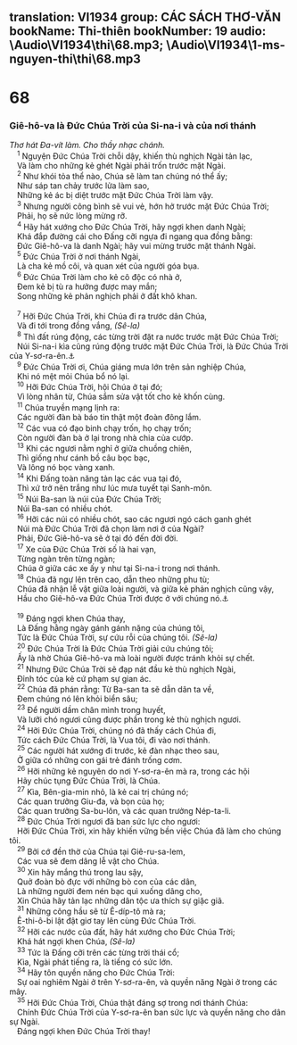 translation: VI1934
group: CÁC SÁCH THƠ-VĂN
bookName: Thi-thiên 
bookNumber: 19
audio: \Audio\VI1934\thi\68.mp3; \Audio\VI1934\1-ms-nguyen-thi\thi\68.mp3
-------

<div class="title"><h1>68</h1><h3>Giê-hô-va là Đức Chúa Trời của Si-na-i và của nơi thánh</h3><i>Thơ hát Đa-vít làm. Cho thầy nhạc chánh.</i></div>
<span class="verse thi_68_1"> <sup>1</sup> Nguyện Đức Chúa Trời chỗi dậy, khiến thù nghịch Ngài tản lạc, <br/> Và làm cho những kẻ ghét Ngài phải trốn trước mặt Ngài. <br/></span>
<span class="verse thi_68_2"> <sup>2</sup> Như khói tỏa thể nào, Chúa sẽ làm tan chúng nó thể ấy; <br/> Như sáp tan chảy trước lửa làm sao, <br/> Những kẻ ác bị diệt trước mặt Đức Chúa Trời làm vậy. <br/></span>
<span class="verse thi_68_3"> <sup>3</sup> Nhưng người công bình sẽ vui vẻ, hớn hở trước mặt Đức Chúa Trời; <br/> Phải, họ sẽ nức lòng mừng rỡ. <br/></span>
<span class="verse thi_68_4"> <sup>4</sup> Hãy hát xướng cho Đức Chúa Trời, hãy ngợi khen danh Ngài; <br/> Khá đắp đường cái cho Đấng cỡi ngựa đi ngang qua đồng bằng: <br/> Đức Giê-hô-va là danh Ngài; hãy vui mừng trước mặt thánh Ngài. <br/></span>
<span class="verse thi_68_5"> <sup>5</sup> Đức Chúa Trời ở nơi thánh Ngài, <br/> Là cha kẻ mồ côi, và quan xét của người góa bụa. <br/></span>
<span class="verse thi_68_6"> <sup>6</sup> Đức Chúa Trời làm cho kẻ cô độc có nhà ở, <br/> Đem kẻ bị tù ra hưởng được may mắn; <br/> Song những kẻ phản nghịch phải ở đất khô khan. <br/> <br/></span>
<span class="verse thi_68_7"> <sup>7</sup> Hỡi Đức Chúa Trời, khi Chúa đi ra trước dân Chúa, <br/> Và đi tới trong đồng vắng, <em>(Sê-la)</em><br/></span>
<span class="verse thi_68_8"> <sup>8</sup> Thì đất rúng động, các từng trời đặt ra nước trước mặt Đức Chúa Trời; <br/> Núi Si-na-i kìa cũng rúng động trước mặt Đức Chúa Trời, là Đức Chúa Trời của Y-sơ-ra-ên.<a data-toggle="tooltip" data-placement="bottom" title="Xu 19:18">⚓</a><br/></span>
<span class="verse thi_68_9"> <sup>9</sup> Đức Chúa Trời ơi, Chúa giáng mưa lớn trên sản nghiệp Chúa, <br/> Khi nó mệt mỏi Chúa bổ nó lại. <br/></span>
<span class="verse thi_68_10"> <sup>10</sup> Hỡi Đức Chúa Trời, hội Chúa ở tại đó; <br/> Vì lòng nhân từ, Chúa sắm sửa vật tốt cho kẻ khốn cùng. <br/></span>
<span class="verse thi_68_11"> <sup>11</sup> Chúa truyền mạng lịnh ra: <br/> Các người đàn bà báo tin thật một đoàn đông lắm. <br/></span>
<span class="verse thi_68_12"> <sup>12</sup> Các vua có đạo binh chạy trốn, họ chạy trốn; <br/> Còn người đàn bà ở lại trong nhà chia của cướp. <br/></span>
<span class="verse thi_68_13"> <sup>13</sup> Khi các ngươi nằm nghỉ ở giữa chuồng chiên, <br/> Thì giống như cánh bồ câu bọc bạc, <br/> Và lông nó bọc vàng xanh. <br/></span>
<span class="verse thi_68_14"> <sup>14</sup> Khi Đấng toàn năng tản lạc các vua tại đó, <br/> Thì xứ trở nên trắng như lúc mưa tuyết tại Sanh-môn. <br/></span>
<span class="verse thi_68_15"> <sup>15</sup> Núi Ba-san là núi của Đức Chúa Trời; <br/> Núi Ba-san có nhiều chót. <br/></span>
<span class="verse thi_68_16"> <sup>16</sup> Hỡi các núi có nhiều chót, sao các ngươi ngó cách ganh ghét <br/> Núi mà Đức Chúa Trời đã chọn làm nơi ở của Ngài? <br/> Phải, Đức Giê-hô-va sẽ ở tại đó đến đời đời. <br/></span>
<span class="verse thi_68_17"> <sup>17</sup> Xe của Đức Chúa Trời số là hai vạn, <br/> Từng ngàn trên từng ngàn; <br/> Chúa ở giữa các xe ấy y như tại Si-na-i trong nơi thánh. <br/></span>
<span class="verse thi_68_18"> <sup>18</sup> Chúa đã ngự lên trên cao, dẫn theo những phu tù; <br/> Chúa đã nhận lễ vật giữa loài người, và giữa kẻ phản nghịch cũng vậy, <br/> Hầu cho Giê-hô-va Đức Chúa Trời được ở với chúng nó.<a data-toggle="tooltip" data-placement="bottom" title="Eph 4:8">⚓</a><br/> <br/></span>
<span class="verse thi_68_19"> <sup>19</sup> Đáng ngợi khen Chúa thay, <br/> Là Đấng hằng ngày gánh gánh nặng của chúng tôi, <br/> Tức là Đức Chúa Trời, sự cứu rỗi của chúng tôi. <em>(Sê-la)</em><br/></span>
<span class="verse thi_68_20"> <sup>20</sup> Đức Chúa Trời là Đức Chúa Trời giải cứu chúng tôi; <br/> Ấy là nhờ Chúa Giê-hô-va mà loài người được tránh khỏi sự chết. <br/></span>
<span class="verse thi_68_21"> <sup>21</sup> Nhưng Đức Chúa Trời sẽ đạp nát đầu kẻ thù nghịch Ngài, <br/> Đỉnh tóc của kẻ cứ phạm sự gian ác. <br/></span>
<span class="verse thi_68_22"> <sup>22</sup> Chúa đã phán rằng: Từ Ba-san ta sẽ dẫn dân ta về, <br/> Đem chúng nó lên khỏi biển sâu; <br/></span>
<span class="verse thi_68_23"> <sup>23</sup> Để người dầm chân mình trong huyết, <br/> Và lưỡi chó ngươi cũng được phần trong kẻ thù nghịch ngươi. <br/></span>
<span class="verse thi_68_24"> <sup>24</sup> Hỡi Đức Chúa Trời, chúng nó đã thấy cách Chúa đi, <br/> Tức cách Đức Chúa Trời, là Vua tôi, đi vào nơi thánh. <br/></span>
<span class="verse thi_68_25"> <sup>25</sup> Các người hát xướng đi trước, kẻ đàn nhạc theo sau, <br/> Ở giữa có những con gái trẻ đánh trống cơm. <br/></span>
<span class="verse thi_68_26"> <sup>26</sup> Hỡi những kẻ nguyên do nơi Y-sơ-ra-ên mà ra, trong các hội <br/> Hãy chúc tụng Đức Chúa Trời, là Chúa. <br/></span>
<span class="verse thi_68_27"> <sup>27</sup> Kìa, Bên-gia-min nhỏ, là kẻ cai trị chúng nó; <br/> Các quan trưởng Giu-đa, và bọn của họ; <br/> Các quan trưởng Sa-bu-lôn, và các quan trưởng Nép-ta-li. <br/></span>
<span class="verse thi_68_28"> <sup>28</sup> Đức Chúa Trời ngươi đã ban sức lực cho ngươi: <br/> Hỡi Đức Chúa Trời, xin hãy khiến vững bền việc Chúa đã làm cho chúng tôi. <br/></span>
<span class="verse thi_68_29"> <sup>29</sup> Bởi cớ đền thờ của Chúa tại Giê-ru-sa-lem, <br/> Các vua sẽ đem dâng lễ vật cho Chúa. <br/></span>
<span class="verse thi_68_30"> <sup>30</sup> Xin hãy mắng thú trong lau sậy, <br/> Quở đoàn bò đực với những bò con của các dân, <br/> Là những người đem nén bạc quì xuống dâng cho, <br/> Xin Chúa hãy tản lạc những dân tộc ưa thích sự giặc giã. <br/></span>
<span class="verse thi_68_31"> <sup>31</sup> Những công hầu sẽ từ Ê-díp-tô mà ra; <br/> Ê-thi-ô-bi lật đật giơ tay lên cùng Đức Chúa Trời. <br/></span>
<span class="verse thi_68_32"> <sup>32</sup> Hỡi các nước của đất, hãy hát xướng cho Đức Chúa Trời; <br/> Khá hát ngợi khen Chúa, <em>(Sê-la)</em><br/></span>
<span class="verse thi_68_33"> <sup>33</sup> Tức là Đấng cỡi trên các từng trời thái cổ; <br/> Kìa, Ngài phát tiếng ra, là tiếng có sức lớn. <br/></span>
<span class="verse thi_68_34"> <sup>34</sup> Hãy tôn quyền năng cho Đức Chúa Trời: <br/> Sự oai nghiêm Ngài ở trên Y-sơ-ra-ên, và quyền năng Ngài ở trong các mây. <br/></span>
<span class="verse thi_68_35"> <sup>35</sup> Hỡi Đức Chúa Trời, Chúa thật đáng sợ trong nơi thánh Chúa: <br/> Chính Đức Chúa Trời của Y-sơ-ra-ên ban sức lực và quyền năng cho dân sự Ngài. <br/> Đáng ngợi khen Đức Chúa Trời thay! <br/></span>
